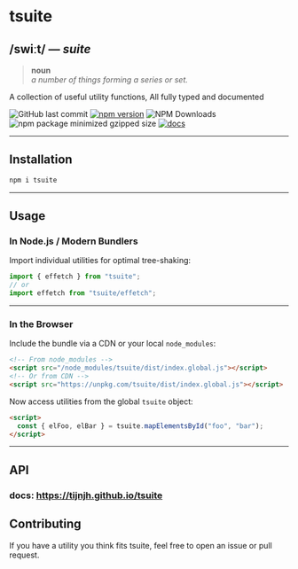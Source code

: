 # tsuite

## /swiːt/ &mdash; _suite_

> **noun**\
> _a number of things forming a series or set._

A collection of useful utility functions, All fully typed and documented

![GitHub last commit](https://img.shields.io/github/last-commit/tijnjh/tsuite)
[![npm version](https://img.shields.io/npm/v/tsuite.svg)](https://npmjs.com/package/tsuite)
![NPM Downloads](https://img.shields.io/npm/dm/tsuite)
![npm package minimized gzipped size](https://img.shields.io/bundlejs/size/tsuite)
[![docs](https://img.shields.io/badge/view_the_docs-blue)](https://tijnjh.github.io/tsuite)

---

## Installation

```bash
npm i tsuite
```

---

## Usage

### In Node.js / Modern Bundlers

Import individual utilities for optimal tree-shaking:

```typescript
import { effetch } from "tsuite";
// or
import effetch from "tsuite/effetch";
```

---

### In the Browser

Include the bundle via a CDN or your local `node_modules`:

```html
<!-- From node_modules -->
<script src="/node_modules/tsuite/dist/index.global.js"></script>
<!-- Or from CDN -->
<script src="https://unpkg.com/tsuite/dist/index.global.js"></script>
```

Now access utilities from the global `tsuite` object:

```html
<script>
  const { elFoo, elBar } = tsuite.mapElementsById("foo", "bar");
</script>
```

---

## API

### docs: https://tijnjh.github.io/tsuite

## Contributing

If you have a utility you think fits tsuite, feel free to open an issue or pull
request.
